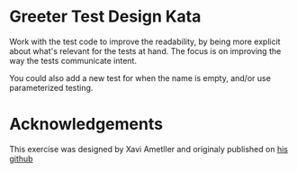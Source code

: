 Greeter Test Design Kata
=========================

Work with the test code to improve the readability, by being more explicit about what's relevant for the tests at hand. The focus is on improving the way the tests communicate intent.

You could also add a new test for when the name is empty, and/or use parameterized testing.

# Acknowledgements
This exercise was designed by Xavi Ametller and originaly published on [his github](https://github.com/xrecoba/Communicate-Intent-LH)
